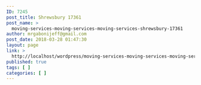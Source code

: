 ```yaml
---
ID: 7245
post_title: Shrewsbury 17361
post_name: >
  moving-services-moving-services-moving-services-shrewsbury-17361
author: mrgabonijeff@gmail.com
post_date: 2018-03-28 01:47:30
layout: page
link: >
  http://localhost/wordpress/moving-services-moving-services-moving-services-shrewsbury-17361/
published: true
tags: [ ]
categories: [ ]
---
```

